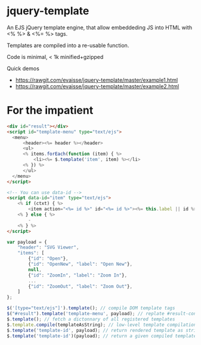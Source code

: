 jquery-template
===

An EJS jQuery template engine, that allow embeddeding JS into HTML with &lt;% %> &amp; &lt;%= %> tags.

Templates are compiled into a re-usable function.

Code is minimal, < 1k minified+gzipped

Quick demos

 - https://rawgit.com/evaisse/jquery-template/master/example1.html
 - https://rawgit.com/evaisse/jquery-template/master/example2.html


For the impatient
===

```html
<div id="result"></div>
<script id="template-menu" type="text/ejs">
  <menu>
      <header><%= header %></header>
      <ul>
      <% items.forEach(function (item) { %>
          <li><%= $.template('item', item) %></li>
      <% }) %>
      </ul>
  </menu>
</script>
```

```html
<!-- You can use data-id -->
<script data-id="item" type="text/ejs">
    <% if (ctxt) { %>
        <item action="<%= id %>" id="<%= id %>"><%= this.label || id %></item>
    <% } else { %>
        -
    <% } %>
</script>
```


```javascript
var payload = {
    "header": "SVG Viewer",
    "items": [
        {"id": "Open"},
        {"id": "OpenNew", "label": "Open New"},
        null,
        {"id": "ZoomIn", "label": "Zoom In"},
        ...
        {"id": "ZoomOut", "label": "Zoom Out"},
    ]
};

$('[type="text/ejs"]').template(); // compile DOM template tags
$("#result").template('template-menu', payload); // replate #result-container with rendered template as string
$.template(); // fetch a dictonnary of all registered templates
$.template.compile(templateAsString); // low-level template compilation method
$.template('template-id', payload); // return rendered template as string
$.template('template-id')(payload); // return a given compiled template, same as above
```
